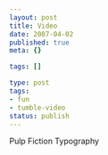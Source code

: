 ```yaml
---
layout: post
title: Video
date: 2007-04-02
published: true
meta: {}

tags: []

type: post
tags:
- fun
- tumble-video
status: publish
---
```



Pulp Fiction Typography

